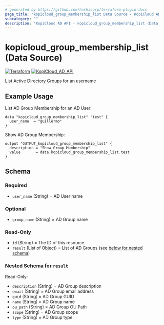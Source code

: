```yaml
---
# generated by https://github.com/hashicorp/terraform-plugin-docs
page_title: "kopicloud_group_membership_list Data Source - KopiCloud AD Provider"
subcategory: ""
description: "KopiCloud AD API - kopicloud_group_membership_list (Data Source)"
---
```


# kopicloud_group_membership_list (Data Source)
[![Terraform](https://img.shields.io/badge/terraform-v1.3+-blue.svg)](https://www.terraform.io/downloads.html) 
[![KopiCloud_AD_API](https://img.shields.io/badge/kopiCloud_ad-v1.0+-blueviolet.svg)](https://www.kopicloud-ad-api.com)

List Active Directory Groups for an username

## Example Usage

List AD Group Membership for an AD User:

```
data "kopicloud_group_membership_list" "test" {
  user_name  = "guillermo"
}
```

Show AD Group Membership:

```
output "OUTPUT_kopicloud_group_membership_list" {
  description = "Show Group Membership"
  value       = data.kopicloud_group_membership_list.test
}
```

<!-- schema generated by tfplugindocs -->
## Schema

### Required

- `user_name` (String) = AD User name

### Optional

- `group_name` (String) = AD Group name

### Read-Only

- `id` (String) = The ID of this resource.
- `result` (List of Object) = List of AD Groups (see [below for nested schema](#nestedatt--result))

<a id="nestedatt--result"></a>
### Nested Schema for `result`

Read-Only:

- `description` (String) = AD Group description
- `email` (String) = AD Group email address
- `guid` (String) = AD Group GUID
- `name` (String) = AD Group name
- `ou_path` (String) = AD Group OU Path
- `scope` (String) = AD Group scope
- `type` (String) = AD Group type 
